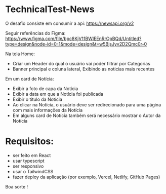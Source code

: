 # TechnicalTest-News

O desafio consiste em consumir a api: https://newsapi.org/v2

Seguir referências do Figma: https://www.figma.com/file/bpc8KjV11BWIEEnRrOpBQd/Untitled?type=design&node-id=0-1&mode=design&t=w5BjsJyv2D2Qmc0r-0

Na tela Home:
- Criar um Header do qual o usuário vai poder filtrar por Categorias
- Banner principal e coluna lateral, Exibindo as noticias mais recentes

Em um card de Notícia: 
- Exibir a foto de capa da Notícia
- Exibir a data em que a Notícia foi publicada
- Exibir o título da Notícia
- Ao clicar na Notícia, o usuário deve ser redirecionado para uma página com mais informações da Notícia
- Em alguns card de Notícia também será necessário mostrar o Autor da Notícia

# Requisitos:

- ser feito em React
- usar typescript
- ser responsivo
- usar o TailwindCSS
- fazer deploy da aplicação (por exemplo, Vercel, Netlify, GitHub Pages)

Boa sorte !
